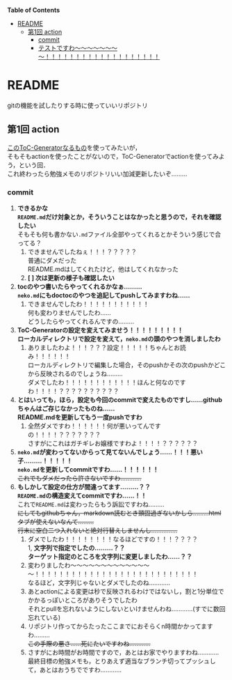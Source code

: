 <!-- START doctoc generated TOC please keep comment here to allow auto update -->
<!-- DON'T EDIT THIS SECTION, INSTEAD RE-RUN doctoc TO UPDATE -->
**Table of Contents**

- [README](#readme)
  - [第1回 action](#%E7%AC%AC1%E5%9B%9E-action)
    - [commit](#commit)
    - [テストですわ～～～～～～～～！！！！！！！！！！！！！！！！！！！](#%E3%83%86%E3%82%B9%E3%83%88%E3%81%A7%E3%81%99%E3%82%8F)

<!-- END doctoc generated TOC please keep comment here to allow auto update -->

# README

gitの機能を試したりする時に使っていいリポジトリ

## 第1回 action
[このToC-Generatorなるもの](https://github.com/technote-space/toc-generator/blob/main/README.ja.md)を使ってみたいが，  
そもそもactionを使ったことがないので，ToC-Generatorでactionを使ってみよう，という回．  
これ終わったら勉強メモのリポジトリいい加減更新したいぞ………

### commit

1. **できるかな**  
   **`README.md`だけ対象とか，そういうことはなかったと思うので，それを確認したい**    
   そもそも何も書かない`.md`ファイル全部やってくれるとかそういう感じで合ってる？  
   1. できませんでしたねぇ！！！？？？？？  
      普通にダメだった  
      README.mdはしてくれたけど，他はしてくれなかった  
   1. **[ ] 次は更新の様子も確認したい**  
1. **tocのやつ書いたらやってくれるかなぁ………**  
   **`neko.md`にもdoctocのやつを追記してpushしてみますわね……**  
   1. できませんでしたわ！！！！！！！！！！！  
      何も変わりませんでしたわ……  
      どうしたらやってくれるんですの………  
1. **ToC-Generatorの設定を変えてみませう！！！！！！！！！**  
   **ローカルディレクトリで設定を変えて，`neko.md`の頭のやつを消しましたわ**  
   1. ありましたわよ！！！？？？設定！！！！！ちゃんとお読み！！！！！！  
      ローカルディレクトリで編集した場合，そのpushかその次のpushかどこから反映されるのでしょうね………  
      ダメでしたわ！！！！！！！！！！！！ほんと何なのですわ！！！！？？？？？？？？？？  
1. **とはいっても，ほら，設定も今回のcommitで変えたものですし……githubちゃんはご存じなかったものね……**  
   **README.mdを更新してもう一度pushですわ**  
   1. 全然ダメですわ！！！！！！何が悪いってんですの！！！！？？？？？？？  
      さすがにこれはガチギレお嬢様ですわよ！！！！？？？？？？  
1. **`neko.md`が変わってないからって見てないんでしょう……！！！悪い子………！！！！！**  
   **`neko.md`を更新してcommitですわ……！！！！！！**  
   ~~これでもダメだったら許さないですわ…………~~
1. **もしかして設定の仕方が間違ってます………？？**  
   **`README.md`の構造変えてcommitですわ……！！**  
   これで`README.md`は変わったらもう訴訟ですわね………  
   ~~にしてもgithubちゃん，markdown読むとき頭固過ぎないかしら………htmlタブが使えないなんて………~~  
   ~~行末に空白二つ入れないと絶対行替えしませんし……………~~  
   1. ダメでしたわ！！！！！！！！なるほどですの！！！？？？？  
1, **文字列で指定でしたの………？？**  
   **ターゲット指定のところを文字列に変更しましたわ……？？**
   1. 変わりましたわ～～～～～～～～～～～～～～！！！！！！！！！！！！！！！！！！！！！！！！！！！  
      なるほど，文字列じゃないとダメでしたのね…………  
   1. あとactionによる変更は秒で反映されるわけではないし，割と1分単位でかかるっぽいところがありそうでしたわ  
      それとpullを忘れないようにしないといけませんわね…………(すでに数回忘れている)  
   1. リポジトリ作ってからたったここまでにおそらくn時間かかってますわ………  
      ~~この手際の悪さ……死にたいですわね…………~~  
   1. さすがにお時間がお時間ですので，あとはお家でやりますわね…………  
      最終目標の勉強メモも，とりあえず適当なブランチ切ってプッシュして，あとはおうちでですわ…………  

